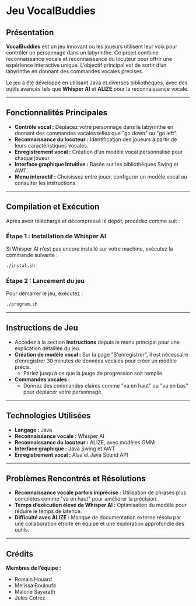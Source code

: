 
# **Jeu VocalBuddies**

## **Présentation**
**VocalBuddies** est un jeu innovant où les joueurs utilisent leur voix pour contrôler un personnage dans un labyrinthe. Ce projet combine reconnaissance vocale et reconnaissance du locuteur pour offrir une expérience interactive unique. L’objectif principal est de sortir d’un labyrinthe en donnant des commandes vocales précises.

Le jeu a été développé en utilisant Java et diverses bibliothèques, avec des outils avancés tels que **Whisper AI** et **ALIZE** pour la reconnaissance vocale.

---

## **Fonctionnalités Principales**
- **Contrôle vocal :** Déplacez votre personnage dans le labyrinthe en donnant des commandes vocales telles que "go down" ou "go left".
- **Reconnaissance du locuteur :** Identification des joueurs à partir de leurs caractéristiques vocales.
- **Enregistrement vocal :** Création d’un modèle vocal personnalisé pour chaque joueur.
- **Interface graphique intuitive :** Basée sur les bibliothèques Swing et AWT.
- **Menu interactif :** Choisissez entre jouer, configurer un modèle vocal ou consulter les instructions.

---

## **Compilation et Exécution**
Après avoir téléchargé et décompressé le dépôt, procédez comme suit :

### Étape 1 : Installation de Whisper AI
Si Whisper AI n’est pas encore installé sur votre machine, exécutez la commande suivante :
```bash
./instal.sh
```

### Étape 2 : Lancement du jeu
Pour démarrer le jeu, exécutez :
```bash
./program.sh
```

---

## **Instructions de Jeu**
- Accédez à la section **Instructions** depuis le menu principal pour une explication détaillée du jeu.
- **Création de modèle vocal :** Sur la page "S'enregistrer", il est nécessaire d’enregistrer 30 minutes de données vocales pour créer un modèle précis.
  - Parlez jusqu’à ce que la jauge de progression soit remplie.
- **Commandes vocales :**
  - Donnez des commandes claires comme "va en haut" ou "va en bas" pour déplacer votre personnage.

---

## **Technologies Utilisées**
- **Langage :** Java
- **Reconnaissance vocale :** Whisper AI
- **Reconnaissance du locuteur :** ALIZE, avec modèles GMM
- **Interface graphique :** Java Swing et AWT
- **Enregistrement vocal :** Alsa et Java Sound API

---

## **Problèmes Rencontrés et Résolutions**
- **Reconnaissance vocale parfois imprécise :** Utilisation de phrases plus complètes comme "va en haut" pour améliorer la précision.
- **Temps d’exécution élevé de Whisper AI :** Optimisation du modèle pour réduire le temps de latence.
- **Difficulté avec ALIZE :** Manque de documentation externe résolu par une collaboration étroite en équipe et une exploration approfondie des outils.

---

## **Crédits**
**Membres de l’équipe :**
- Romain Houard
- Melissa Bouloufa
- Malone Sayarath
- Jules Cotrez
